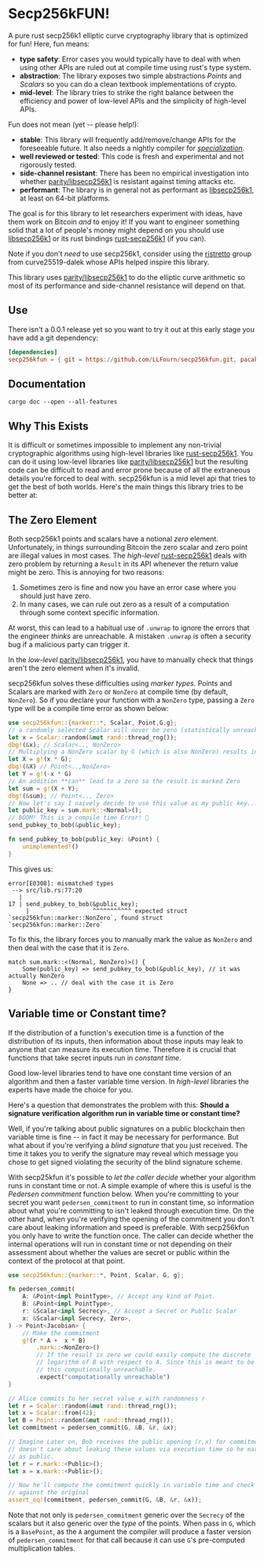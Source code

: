 # Secp256kFUN!
A pure rust secp256k1 elliptic curve cryptography library that is optimized for fun! Here, fun means:

- **type safety**: Error cases you would typically have to deal with when using other APIs are ruled out at compile time using rust's type system.
- **abstraction**: The library exposes two simple abstractions _Points_ and _Scalars_ so you can do a clean textbook implementations of crypto.
- **mid-level**: The library tries to strike the right balance between the efficiency and power of low-level APIs and the simplicity of high-level APIs.

Fun does not mean (yet -- please help!):

- **stable**: This library will frequently add/remove/change APIs for the foreseeable future. It also needs a nightly compiler for [_specialization_][5].
- **well reviewed or tested**: This code is fresh and experimental and not rigorously tested.
- **side-channel resistant**: There has been no empirical investigation into whether [parity/libsecp256k1][4] is resistant against timing attacks etc.
- **performant**: The library is in general not as performant as [libsecp256k1][1], at least on 64-bit platforms.

The goal is for this library to let researchers experiment with ideas, have them work on Bitcoin *and* to enjoy it!
If you want to engineer something solid that a lot of people's money might depend on you should use [libsecp256k1][1] or its rust bindings [rust-secp256k1][2] (if you can).

Note if you don't *need* to use secp256k1, consider using the [ristretto][3] group from curve25519-dalek whose APIs helped inspire this library.

This library uses [parity/libsecp256k1][4] to do the elliptic curve arithmetic so most of its performance and side-channel resistance will depend on that.

## Use

There isn't a 0.0.1 release yet so you want to try it out at this early stage you have add a git dependency:

```toml
[dependencies]
secp256kfun = { git = https://github.com/LLFourn/secp256kfun.git, pacakge = "secp256kfun" }
```

## Documentation

```shell
cargo doc --open --all-features
```

## Why This Exists

It is difficult or sometimes impossible to implement any non-trivial cryptographic algorithms using high-level libraries like [rust-secp256k1][2].
You can do it using low-level libraries like [parity/libsecp256k1][4] but the resulting code can be difficult to read and error prone because of all the extraneous details you're forced to deal with.
secp256kfun is a mid level api that tries to get the best of both worlds.
Here's the main things this library tries to be better at:

## The Zero Element

Both secp256k1 points and scalars have a notional _zero_ element.
Unfortunately, in things surrounding Bitcoin the zero scalar and zero point are illegal values in most cases.
The _high-level_ [rust-secp256k1][2] deals with zero problem by returning a `Result` in its API whenever the return value might be zero.
This is annoying for two reasons:

1. Sometimes zero is fine and now you have an error case where you should just have zero.
2. In many cases, we can rule out zero as a result of a computation through some context specific information.

At worst, this can lead to a habitual use of `.unwrap` to ignore the errors that the engineer *thinks* are unreachable.
A mistaken `.unwrap` is often a security bug if a malicious party can trigger it.

In the _low-level_ [parity/libsecp256k1][4], you have to manually check that things aren't the zero element when it's invalid.

secp256kfun solves these difficulties using _marker types_.
Points and Scalars are marked with `Zero` or `NonZero` at compile time (by default, `NonZero`).
So if you declare your function with a `NonZero` type, passing a `Zero` type will be a compile time error as shown below:

```rust
use secp256kfun::{marker::*, Scalar, Point,G,g};
// a randomly selected Scalar will never be zero (statistically unreachable)
let x = Scalar::random(&mut rand::thread_rng());
dbg!(&x); // Scalar<.., NonZero>
// Multiplying a NonZero scalar by G (which is also NonZero) results in a NonZero point
let X = g!(x * G);
dbg!(&X) // Point<..,NonZero>
let Y = g!(-x * G)
// An addition **can** lead to a zero so the result is marked Zero
let sum = g!(X + Y);
dbg!(&sum); // Point<.., Zero>
// Now let's say I naively decide to use this value as my public key...
let public_key = sum.mark::<Normal>();
// BOOM! This is a compile time Error! 🎉
send_pubkey_to_bob(&public_key);

fn send_pubkey_to_bob(public_key: &Point) {
    unimplemented!()
}
```

This gives us:

```shell
error[E0308]: mismatched types
 --> src/lib.rs:77:20
   |
17 | send_pubkey_to_bob(&public_key);
     |                  ^^^^^^^^^^^ expected struct `secp256kfun::marker::NonZero`, found struct `secp256kfun::marker::Zero`
```

To fix this, the library forces you to manually mark the value as `NonZero` and then deal with the case that it is `Zero`.

```rust,compile_fail
match sum.mark::<(Normal, NonZero)>() {
    Some(public_key) => send_pubkey_to_bob(&public_key), // it was actually NonZero
    None => .. // deal with the case it is Zero
}
```

## Variable time or Constant time?

If the distribution of a function's execution time is a function of the distribution of its inputs, then information about those inputs may leak to anyone that can measure its execution time.
Therefore it is crucial that functions that take secret inputs run in _constant time_.

Good low-level libraries tend to have one constant time version of an algorithm and then a faster variable time version. In _high-level_ libraries the experts have made the choice for you.

Here's a question that demonstrates the problem with this: **Should a signature verification algorithm run in variable time or constant time?**

Well, if you're talking about public signatures on a public blockchain then variable time is fine -- in fact it may be necessary for performance.
But what about if you're verifying a _blind signature_ that you just received.
The time it takes you to verify the signature may reveal which message you chose to get signed violating the security of the blind signature scheme.

With secp25kfun it's possible to _let the caller decide_ whether your algorithm runs in constant time or not.
A simple example of where this is useful is the _Pedersen commitment_ function below.
When you're committing to your secret you want `pedersen_commitment` to run in constant time, so information about what you're committing to isn't leaked through execution time.
On the other hand, when you're verifying the opening of the commitment you don't care about leaking information and speed is preferable.
With secp256kfun you only have to write the function once.
The caller can decide whether the internal operations will run in constant time or not depending on their assessment about whether the values are secret or public within the context of the protocol at that point.

```rust
use secp256kfun::{marker::*, Point, Scalar, G, g};

fn pedersen_commit(
    A: &Point<impl PointType>, // Accept any kind of Point.
    B: &Point<impl PointType>,
    r: &Scalar<impl Secrecy>, // Accept a Secret or Public Scalar
    x: &Scalar<impl Secrecy, Zero>,
) -> Point<Jacobian> {
    // Make the commitment
    g!(r * A +  x * B)
        .mark::<NonZero>()
        // If the result is zero we could easily compute the discrete
        // logarithm of B with respect to A. Since this is meant to be unknown
        // this computionally unreachable.
        .expect("computationally unreachable")
}

// Alice commits to her secret value x with randomness r
let r = Scalar::random(&mut rand::thread_rng());
let x = Scalar::from(42);
let B = Point::random(&mut rand::thread_rng());
let commitment = pedersen_commit(G, &B, &r, &x);

// Imagine Later on, Bob receives the public opening (r,x) for commitment He
// doesn't care about leaking these values via execution time so he marks them
// as public.
let r = r.mark::<Public>();
let x = x.mark::<Public>();

// Now he'll compute the commitment quickly in variable time and check it
// against the original
assert_eq!(commitment, pedersen_commit(G, &B, &r, &x));
```

Note that not only is `pedersen_commitment` generic over the `Secrecy` of the scalars but it also generic over the _type_ of the points.
When pass in `G`, which is a `BasePoint`, as the `A` argument the compiler will produce a faster version of `pedersen_commitment` for that call because it can use `G`'s pre-computed multiplication tables.

[1]: https://github.com/bitcoin-core/secp256k1
[2]: https://github.com/rust-bitcoin/
[3]: https://github.com/dalek-cryptography/curve25519-dalek
[4]: https://github.com/paritytech/libsecp256k1
[5]: https://github.com/rust-lang/rust/issues/31844
